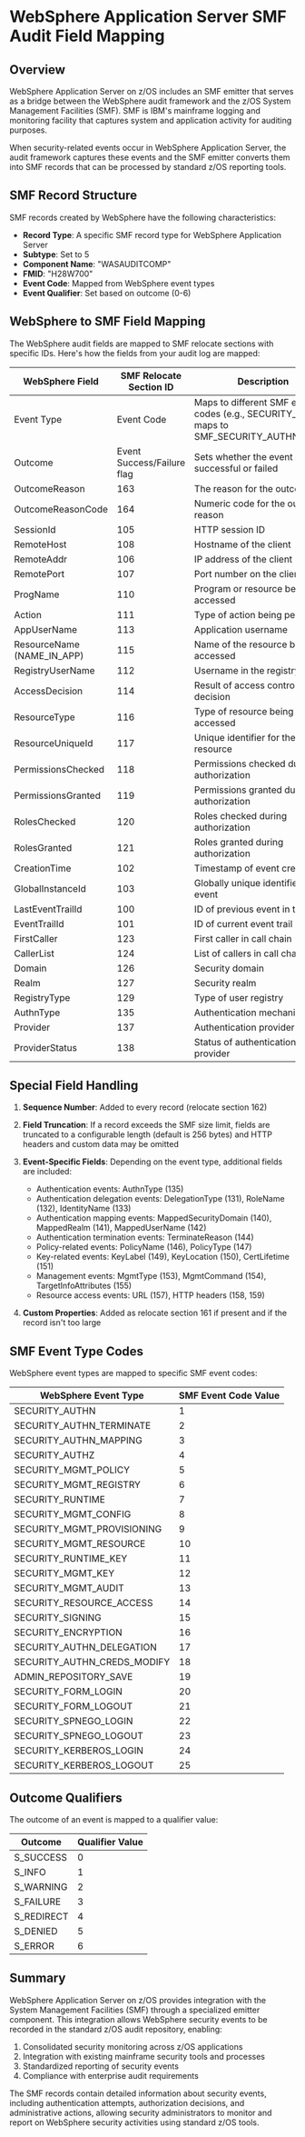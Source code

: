 # WebSphere Application Server SMF Audit Field Mapping

## Overview

WebSphere Application Server on z/OS includes an SMF emitter that serves as a bridge between the WebSphere audit framework and the z/OS System Management Facilities (SMF). SMF is IBM's mainframe logging and monitoring facility that captures system and application activity for auditing purposes.

When security-related events occur in WebSphere Application Server, the audit framework captures these events and the SMF emitter converts them into SMF records that can be processed by standard z/OS reporting tools.

## SMF Record Structure

SMF records created by WebSphere have the following characteristics:

- **Record Type**: A specific SMF record type for WebSphere Application Server
- **Subtype**: Set to 5
- **Component Name**: "WASAUDITCOMP"
- **FMID**: "H28W700"
- **Event Code**: Mapped from WebSphere event types
- **Event Qualifier**: Set based on outcome (0-6)

## WebSphere to SMF Field Mapping

The WebSphere audit fields are mapped to SMF relocate sections with specific IDs. Here's how the fields from your audit log are mapped:

| WebSphere Field | SMF Relocate Section ID | Description |
|----------------|------------------------|-------------|
| Event Type | Event Code | Maps to different SMF event codes (e.g., SECURITY_AUTHN maps to SMF_SECURITY_AUTHN_CODE) |
| Outcome | Event Success/Failure flag | Sets whether the event was successful or failed |
| OutcomeReason | 163 | The reason for the outcome |
| OutcomeReasonCode | 164 | Numeric code for the outcome reason |
| SessionId | 105 | HTTP session ID |
| RemoteHost | 108 | Hostname of the client |
| RemoteAddr | 106 | IP address of the client |
| RemotePort | 107 | Port number on the client |
| ProgName | 110 | Program or resource being accessed |
| Action | 111 | Type of action being performed |
| AppUserName | 113 | Application username |
| ResourceName (NAME_IN_APP) | 115 | Name of the resource being accessed |
| RegistryUserName | 112 | Username in the registry |
| AccessDecision | 114 | Result of access control decision |
| ResourceType | 116 | Type of resource being accessed |
| ResourceUniqueId | 117 | Unique identifier for the resource |
| PermissionsChecked | 118 | Permissions checked during authorization |
| PermissionsGranted | 119 | Permissions granted during authorization |
| RolesChecked | 120 | Roles checked during authorization |
| RolesGranted | 121 | Roles granted during authorization |
| CreationTime | 102 | Timestamp of event creation |
| GlobalInstanceId | 103 | Globally unique identifier for the event |
| LastEventTrailId | 100 | ID of previous event in trail |
| EventTrailId | 101 | ID of current event trail |
| FirstCaller | 123 | First caller in call chain |
| CallerList | 124 | List of callers in call chain |
| Domain | 126 | Security domain |
| Realm | 127 | Security realm |
| RegistryType | 129 | Type of user registry |
| AuthnType | 135 | Authentication mechanism type |
| Provider | 137 | Authentication provider |
| ProviderStatus | 138 | Status of authentication provider |

## Special Field Handling

1. **Sequence Number**: Added to every record (relocate section 162)

2. **Field Truncation**: If a record exceeds the SMF size limit, fields are truncated to a configurable length (default is 256 bytes) and HTTP headers and custom data may be omitted

3. **Event-Specific Fields**: Depending on the event type, additional fields are included:
   - Authentication events: AuthnType (135)
   - Authentication delegation events: DelegationType (131), RoleName (132), IdentityName (133)
   - Authentication mapping events: MappedSecurityDomain (140), MappedRealm (141), MappedUserName (142)
   - Authentication termination events: TerminateReason (144)
   - Policy-related events: PolicyName (146), PolicyType (147)
   - Key-related events: KeyLabel (149), KeyLocation (150), CertLifetime (151)
   - Management events: MgmtType (153), MgmtCommand (154), TargetInfoAttributes (155)
   - Resource access events: URL (157), HTTP headers (158, 159)

4. **Custom Properties**: Added as relocate section 161 if present and if the record isn't too large

## SMF Event Type Codes

WebSphere event types are mapped to specific SMF event codes:

| WebSphere Event Type | SMF Event Code Value |
|---------------------|---------------------|
| SECURITY_AUTHN | 1 |
| SECURITY_AUTHN_TERMINATE | 2 |
| SECURITY_AUTHN_MAPPING | 3 |
| SECURITY_AUTHZ | 4 |
| SECURITY_MGMT_POLICY | 5 |
| SECURITY_MGMT_REGISTRY | 6 |
| SECURITY_RUNTIME | 7 |
| SECURITY_MGMT_CONFIG | 8 |
| SECURITY_MGMT_PROVISIONING | 9 |
| SECURITY_MGMT_RESOURCE | 10 |
| SECURITY_RUNTIME_KEY | 11 |
| SECURITY_MGMT_KEY | 12 |
| SECURITY_MGMT_AUDIT | 13 |
| SECURITY_RESOURCE_ACCESS | 14 |
| SECURITY_SIGNING | 15 |
| SECURITY_ENCRYPTION | 16 |
| SECURITY_AUTHN_DELEGATION | 17 |
| SECURITY_AUTHN_CREDS_MODIFY | 18 |
| ADMIN_REPOSITORY_SAVE | 19 |
| SECURITY_FORM_LOGIN | 20 |
| SECURITY_FORM_LOGOUT | 21 |
| SECURITY_SPNEGO_LOGIN | 22 |
| SECURITY_SPNEGO_LOGOUT | 23 |
| SECURITY_KERBEROS_LOGIN | 24 |
| SECURITY_KERBEROS_LOGOUT | 25 |

## Outcome Qualifiers

The outcome of an event is mapped to a qualifier value:

| Outcome | Qualifier Value |
|---------|----------------|
| S_SUCCESS | 0 |
| S_INFO | 1 |
| S_WARNING | 2 |
| S_FAILURE | 3 |
| S_REDIRECT | 4 |
| S_DENIED | 5 |
| S_ERROR | 6 |

## Summary

WebSphere Application Server on z/OS provides integration with the System Management Facilities (SMF) through a specialized emitter component. This integration allows WebSphere security events to be recorded in the standard z/OS audit repository, enabling:

1. Consolidated security monitoring across z/OS applications
2. Integration with existing mainframe security tools and processes
3. Standardized reporting of security events
4. Compliance with enterprise audit requirements

The SMF records contain detailed information about security events, including authentication attempts, authorization decisions, and administrative actions, allowing security administrators to monitor and report on WebSphere security activities using standard z/OS tools.